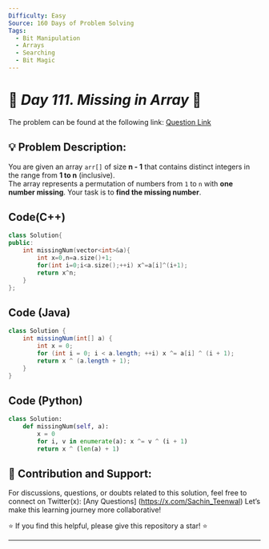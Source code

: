 ```yaml
---
Difficulty: Easy
Source: 160 Days of Problem Solving
Tags:
  - Bit Manipulation
  - Arrays
  - Searching
  - Bit Magic
---
```


# 🚀 _Day 111. Missing in Array_ 🧠

The problem can be found at the following link: [Question Link](https://www.geeksforgeeks.org/batch/gfg-160-problems/track/bit-manipulation-gfg-160/problem/missing-number-in-array1416)  

## 💡 **Problem Description:**

You are given an array `arr[]` of size **n - 1** that contains distinct integers in the range from **1 to n** (inclusive).  
The array represents a permutation of numbers from `1` to `n` with **one number missing**. Your task is to **find the missing number**.  


## Code(C++)
```cpp
class Solution{
public:
    int missingNum(vector<int>&a){
        int x=0,n=a.size()+1;
        for(int i=0;i<a.size();++i) x^=a[i]^(i+1);
        return x^n;
    }
};
```

## Code (Java)

```java
class Solution {
    int missingNum(int[] a) {
        int x = 0;
        for (int i = 0; i < a.length; ++i) x ^= a[i] ^ (i + 1);
        return x ^ (a.length + 1);
    }
}
```

## Code (Python)

```python
class Solution:
    def missingNum(self, a):
        x = 0
        for i, v in enumerate(a): x ^= v ^ (i + 1)
        return x ^ (len(a) + 1)
```



## 🎯 **Contribution and Support:**

For discussions, questions, or doubts related to this solution, feel free to connect on Twitter(x): [Any Questions] (https://x.com/Sachin_Teenwal) Let’s make this learning journey more collaborative!

⭐ If you find this helpful, please give this repository a star! ⭐

---
